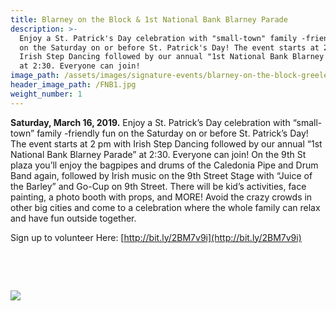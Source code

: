 ```yaml
---
title: Blarney on the Block & 1st National Bank Blarney Parade
description: >-
  Enjoy a St. Patrick's Day celebration with "small-town" family -friendly fun
  on the Saturday on or before St. Patrick's Day! The event starts at 2 pm with
  Irish Step Dancing followed by our annual "1st National Bank Blarney Parade"
  at 2:30. Everyone can join!
image_path: /assets/images/signature-events/blarney-on-the-block-greeley.png
header_image_path: /FNB1.jpg
weight_number: 1
---
```


**Saturday, March 16, 2019.** Enjoy a St. Patrick’s Day celebration with “small-town” family -friendly fun on the Saturday on or before St. Patrick’s Day! The event starts at 2 pm with Irish Step Dancing followed by our annual “1st National Bank Blarney Parade” at 2:30. Everyone can join! On the 9th St plaza you’ll enjoy the bagpipes and drums of the Caledonia Pipe and Drum Band again, followed by Irish music on the 9th Street Stage with “Juice of the Barley” and Go-Cup on 9th Street. There will be kid’s activities, face painting, a photo booth with props, and MORE! Avoid the crazy crowds in other big cities and come to a celebration where the whole family can relax and have fun outside together.

Sign up to volunteer Here:&nbsp;[http://bit.ly/2BM7v9i](http://bit.ly/2BM7v9i)

&nbsp;

&nbsp;

![](/assets/versions/fnb1---x----274-64x---.jpg)